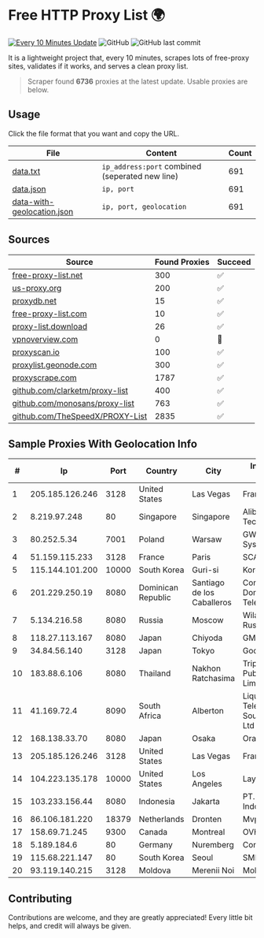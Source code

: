 
# Free HTTP Proxy List 🌍

[![Every 10 Minutes Update](https://github.com/mertguvencli/http-proxy-list/actions/workflows/main.yml/badge.svg?branch=main)](https://github.com/mertguvencli/http-proxy-list/actions/workflows/main.yml)
![GitHub](https://img.shields.io/github/license/mertguvencli/http-proxy-list)
![GitHub last commit](https://img.shields.io/github/last-commit/mertguvencli/http-proxy-list)

It is a lightweight project that, every 10 minutes, scrapes lots of free-proxy sites, validates if it works, and serves a clean proxy list.


> Scraper found **6736** proxies at the latest update. Usable proxies are below.

## Usage

Click the file format that you want and copy the URL.


|File|Content|Count|
|----|-------|-----|
|[data.txt](https://raw.githubusercontent.com/mertguvencli/http-proxy-list/main/proxy-list/data.txt)|`ip_address:port` combined (seperated new line)|691|
|[data.json](https://raw.githubusercontent.com/mertguvencli/http-proxy-list/main/proxy-list/data.json)|`ip, port`|691|
|[data-with-geolocation.json](https://raw.githubusercontent.com/mertguvencli/http-proxy-list/main/proxy-list/data-with-geolocation.json)|`ip, port, geolocation`|691|

## Sources

|Source|Found Proxies|Succeed|
|------|-------------|-------|
|[free-proxy-list.net](https://free-proxy-list.net)|300|✅|
|[us-proxy.org](https://www.us-proxy.org)|200|✅|
|[proxydb.net](http://proxydb.net)|15|✅|
|[free-proxy-list.com](https://free-proxy-list.com/?page=&port=&type%5B%5D=http&type%5B%5D=https&up_time=0&search=Search)|10|✅|
|[proxy-list.download](https://www.proxy-list.download/HTTP)|26|✅|
|[vpnoverview.com](https://vpnoverview.com/privacy/anonymous-browsing/free-proxy-servers)|0|🚫|
|[proxyscan.io](https://www.proxyscan.io)|100|✅|
|[proxylist.geonode.com](https://proxylist.geonode.com/api/proxy-list?limit=300&page=1&sort_by=lastChecked&sort_type=desc&protocols=http,https)|300|✅|
|[proxyscrape.com](https://api.proxyscrape.com/v2/?request=displayproxies&protocol=http&timeout=10000&country=all&ssl=all&anonymity=all)|1787|✅|
|[github.com/clarketm/proxy-list](https://raw.githubusercontent.com/clarketm/proxy-list/master/proxy-list-raw.txt)|400|✅|
|[github.com/monosans/proxy-list](https://raw.githubusercontent.com/monosans/proxy-list/main/proxies/http.txt)|763|✅|
|[github.com/TheSpeedX/PROXY-List](https://raw.githubusercontent.com/TheSpeedX/PROXY-List/master/http.txt)|2835|✅|


## Sample Proxies With Geolocation Info

|#|Ip|Port|Country|City|Internet Service Provider|
|-|--|----|-------|----|-------------------------|
|1|205.185.126.246|3128|United States|Las Vegas|FranTech Solutions|
|2|8.219.97.248|80|Singapore|Singapore|Alibaba (US) Technology Co., Ltd.|
|3|80.252.5.34|7001|Poland|Warsaw|GWNET Autonomus System|
|4|51.159.115.233|3128|France|Paris|SCALEWAY|
|5|115.144.101.200|10000|South Korea|Guri-si|Korea Telecom|
|6|201.229.250.19|8080|Dominican Republic|Santiago de los Caballeros|Compañía Dominicana de Teléfonos S. A.|
|7|5.134.216.58|8080|Russia|Moscow|Wiland Network Russia|
|8|118.27.113.167|8080|Japan|Chiyoda|GMO Internet, Inc.|
|9|34.84.56.140|3128|Japan|Tokyo|Google LLC|
|10|183.88.6.106|8080|Thailand|Nakhon Ratchasima|Triple T Broadband Public Company Limited|
|11|41.169.72.4|8090|South Africa|Alberton|Liquid Telecommunications South Africa (Pty) Ltd|
|12|168.138.33.70|8080|Japan|Osaka|Oracle Corporation|
|13|205.185.126.246|3128|United States|Las Vegas|FranTech Solutions|
|14|104.223.135.178|10000|United States|Los Angeles|LayerHost|
|15|103.233.156.44|8080|Indonesia|Jakarta|PT. Mora Telematika Indonesia|
|16|86.106.181.220|18379|Netherlands|Dronten|Mvps LTD|
|17|158.69.71.245|9300|Canada|Montreal|OVH SAS|
|18|5.189.184.6|80|Germany|Nuremberg|Contabo GmbH|
|19|115.68.221.147|80|South Korea|Seoul|SMILESERV|
|20|93.119.140.215|3128|Moldova|Merenii Noi|Moldtelecom SA|



## Contributing

Contributions are welcome, and they are greatly appreciated! Every
little bit helps, and credit will always be given.

